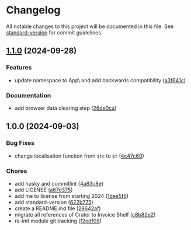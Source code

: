 # Changelog

All notable changes to this project will be documented in this file. See [standard-version](https://github.com/conventional-changelog/standard-version) for commit guidelines.

## [1.1.0](https://github.com/rihards-simanovics/InvoiceShelf-white-label-module/compare/v1.0.0...v1.1.0) (2024-09-28)


### Features

* update namespace to App\ and add backwards compatibility ([a3f641c](https://github.com/rihards-simanovics/InvoiceShelf-white-label-module/commits/a3f641ce010bb339efb014003aeee4fceb89a865))


### Documentation

* add browser data clearing step ([26de0ca](https://github.com/rihards-simanovics/InvoiceShelf-white-label-module/commits/26de0ca646ab0eee8c8999e9dd3c82eff6735470))

## 1.0.0 (2024-09-03)


### Bug Fixes

* change localisation function from `$tc` to `$t` ([4c47c60](https://github.com/rihards-simanovics/InvoiceShelf-white-label-module/commits/4c47c607dfa90535e96363adff869b011ce2f5a4))


### Chores

* add husky and commitlint ([4a83c8e](https://github.com/rihards-simanovics/InvoiceShelf-white-label-module/commits/4a83c8e4da810f728819e65fa251f7338f3992fb))
* add LICENSE ([a67d375](https://github.com/rihards-simanovics/InvoiceShelf-white-label-module/commits/a67d375b46f58c167bbeb6e4050548e80e2be8df))
* add me to license from starting 2024 ([1dee5f6](https://github.com/rihards-simanovics/InvoiceShelf-white-label-module/commits/1dee5f62217d5387bf30924de6733a62aecc1239))
* add standard-version ([622b775](https://github.com/rihards-simanovics/InvoiceShelf-white-label-module/commits/622b775674d55e35a2eb1126cccbcb5f6e85f5a7))
* create a README.md file ([28642af](https://github.com/rihards-simanovics/InvoiceShelf-white-label-module/commits/28642afff24954b0ccd3c1c18e28bc01aefe1549))
* migrate all references of Crater to Invoice Shelf ([c8b82e2](https://github.com/rihards-simanovics/InvoiceShelf-white-label-module/commits/c8b82e2aefbde109e6eedd7e735831f180db849f))
* re-init module git tracking ([f2edf08](https://github.com/rihards-simanovics/InvoiceShelf-white-label-module/commits/f2edf08098161645599b1dd934f00cef588a5db7))
